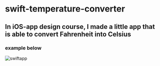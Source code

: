 # swift-temperature-converter
## In iOS-app design course, I made a little app that is able to convert Fahrenheit into Celsius
### example below
![swiftapp](https://user-images.githubusercontent.com/79236612/137727072-35e57c78-c031-4282-9b72-db2002a0fd18.png)
